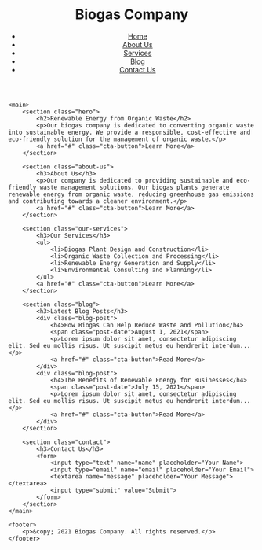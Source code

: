 
<!DOCTYPE html>
<html>
<head>
	<title>BioX Company Landing Page</title>
	<meta charset="UTF-8">
	<meta name="viewport" content="width=device-width, initial-scale=1.0">
	<link rel="stylesheet" type="text/css" href="style.css">
</head>
<body>
	<header>
		<h1>Biogas Company</h1>
		<nav>
			<ul>
				<li><a href="#">Home</a></li>
				<li><a href="#">About Us</a></li>
				<li><a href="#">Services</a></li>
				<li><a href="#">Blog</a></li>
				<li><a href="#">Contact Us</a></li>
			</ul>
		</nav>
	</header>

	<main>
		<section class="hero">
			<h2>Renewable Energy from Organic Waste</h2>
			<p>Our biogas company is dedicated to converting organic waste into sustainable energy. We provide a responsible, cost-effective and eco-friendly solution for the management of organic waste.</p>
			<a href="#" class="cta-button">Learn More</a>
		</section>

		<section class="about-us">
			<h3>About Us</h3>
			<p>Our company is dedicated to providing sustainable and eco-friendly waste management solutions. Our biogas plants generate renewable energy from organic waste, reducing greenhouse gas emissions and contributing towards a cleaner environment.</p>
			<a href="#" class="cta-button">Learn More</a>
		</section>

		<section class="our-services">
			<h3>Our Services</h3>
			<ul>
				<li>Biogas Plant Design and Construction</li>
				<li>Organic Waste Collection and Processing</li>
				<li>Renewable Energy Generation and Supply</li>
				<li>Environmental Consulting and Planning</li>
			</ul>
			<a href="#" class="cta-button">Learn More</a>
		</section>

		<section class="blog">
			<h3>Latest Blog Posts</h3>
			<div class="blog-post">
				<h4>How Biogas Can Help Reduce Waste and Pollution</h4>
				<span class="post-date">August 1, 2021</span>
				<p>Lorem ipsum dolor sit amet, consectetur adipiscing elit. Sed eu mollis risus. Ut suscipit metus eu hendrerit interdum...</p>
				<a href="#" class="cta-button">Read More</a>
			</div>
			<div class="blog-post">
				<h4>The Benefits of Renewable Energy for Businesses</h4>
				<span class="post-date">July 15, 2021</span>
				<p>Lorem ipsum dolor sit amet, consectetur adipiscing elit. Sed eu mollis risus. Ut suscipit metus eu hendrerit interdum...</p>
				<a href="#" class="cta-button">Read More</a>
			</div>
		</section>

		<section class="contact">
			<h3>Contact Us</h3>
			<form>
				<input type="text" name="name" placeholder="Your Name">
				<input type="email" name="email" placeholder="Your Email">
				<textarea name="message" placeholder="Your Message"></textarea>
				<input type="submit" value="Submit">
			</form>
		</section>
	</main>

	<footer>
		<p>&copy; 2021 Biogas Company. All rights reserved.</p>
	</footer>
</body>
</html>
